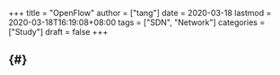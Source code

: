 +++
title = "OpenFlow"
author = ["tang"]
date = 2020-03-18
lastmod = 2020-03-18T16:19:08+08:00
tags = ["SDN", "Network"]
categories = ["Study"]
draft = false
+++

##  {#}
